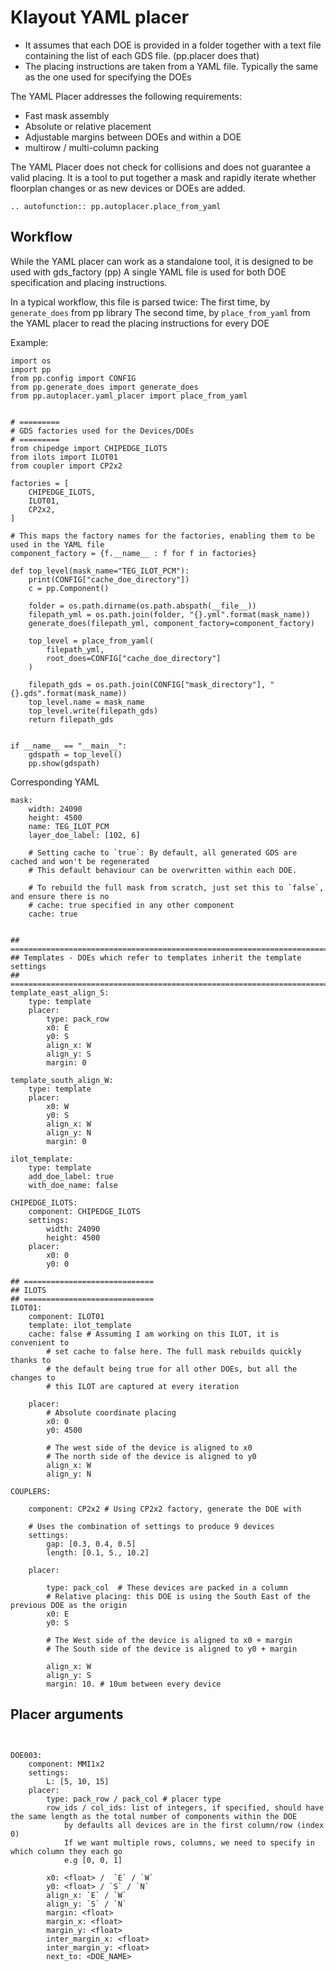 # Klayout YAML placer

- It assumes that each DOE is provided in a folder together with a text file containing the list of each GDS file. (pp.placer does that)
- The placing instructions are taken from a YAML file. Typically the same as the one
  used for specifying the DOEs

The YAML Placer addresses the following requirements:

- Fast mask assembly
- Absolute or relative placement
- Adjustable margins between DOEs and within a DOE
- multirow / multi-column packing

The YAML Placer does not check for collisions and does not guarantee a valid placing.
It is a tool to put together a mask and rapidly iterate whether floorplan changes or
as new devices or DOEs are added.

```eval_rst
.. autofunction:: pp.autoplacer.place_from_yaml
```

## Workflow

While the YAML placer can work as a standalone tool, it is designed to be used with gds_factory (pp)
A single YAML file is used for both DOE specification and placing instructions.

In a typical workflow, this file is parsed twice:
The first time, by `generate_does` from pp library
The second time, by `place_from_yaml` from the YAML placer to read the placing instructions for every DOE

Example:

```
import os
import pp
from pp.config import CONFIG
from pp.generate_does import generate_does
from pp.autoplacer.yaml_placer import place_from_yaml


# =========
# GDS factories used for the Devices/DOEs
# =========
from chipedge import CHIPEDGE_ILOTS
from ilots import ILOT01
from coupler import CP2x2

factories = [
    CHIPEDGE_ILOTS,
    ILOT01,
	CP2x2,
]

# This maps the factory names for the factories, enabling them to be used in the YAML file
component_factory = {f.__name__ : f for f in factories}

def top_level(mask_name="TEG_ILOT_PCM"):
    print(CONFIG["cache_doe_directory"])
    c = pp.Component()

    folder = os.path.dirname(os.path.abspath(__file__))
    filepath_yml = os.path.join(folder, "{}.yml".format(mask_name))
    generate_does(filepath_yml, component_factory=component_factory)

    top_level = place_from_yaml(
        filepath_yml,
        root_does=CONFIG["cache_doe_directory"]
    )

    filepath_gds = os.path.join(CONFIG["mask_directory"], "{}.gds".format(mask_name))
    top_level.name = mask_name
    top_level.write(filepath_gds)
    return filepath_gds


if __name__ == "__main__":
    gdspath = top_level()
    pp.show(gdspath)

```

Corresponding YAML

```
mask:
    width: 24090
    height: 4500
    name: TEG_ILOT_PCM
    layer_doe_label: [102, 6]

	# Setting cache to `true`: By default, all generated GDS are cached and won't be regenerated
	# This default behaviour can be overwritten within each DOE.

	# To rebuild the full mask from scratch, just set this to `false`, and ensure there is no
	# cache: true specified in any other component
    cache: true


## =======================================================================
## Templates - DOEs which refer to templates inherit the template settings
## =======================================================================
template_east_align_S:
    type: template
    placer:
        type: pack_row
        x0: E
        y0: S
        align_x: W
        align_y: S
        margin: 0

template_south_align_W:
    type: template
    placer:
        x0: W
        y0: S
        align_x: W
        align_y: N
        margin: 0

ilot_template:
    type: template
    add_doe_label: true
    with_doe_name: false

CHIPEDGE_ILOTS:
    component: CHIPEDGE_ILOTS
    settings:
        width: 24090
        height: 4500
    placer:
        x0: 0
        y0: 0

## =============================
## ILOTS
## =============================
ILOT01:
    component: ILOT01
    template: ilot_template
	cache: false # Assuming I am working on this ILOT, it is convenient to
		# set cache to false here. The full mask rebuilds quickly thanks to
		# the default being true for all other DOEs, but all the changes to
		# this ILOT are captured at every iteration

    placer:
		# Absolute coordinate placing
        x0: 0
        y0: 4500

		# The west side of the device is aligned to x0
		# The north side of the device is aligned to y0
        align_x: W
        align_y: N

COUPLERS:

	component: CP2x2 # Using CP2x2 factory, generate the DOE with

	# Uses the combination of settings to produce 9 devices
	settings:
		gap: [0.3, 0.4, 0.5]
		length: [0.1, 5., 10.2]

	placer:

		type: pack_col 	# These devices are packed in a column
		# Relative placing: this DOE is using the South East of the previous DOE as the origin
		x0: E
		y0: S

		# The West side of the device is aligned to x0 + margin
		# The South side of the device is aligned to y0 + margin

		align_x: W
		align_y: S
		margin: 10. # 10um between every device
```

## Placer arguments

```


DOE003:
	component: MMI1x2
	settings:
		L: [5, 10, 15]
	placer:
		type: pack_row / pack_col # placer type
		row_ids / col_ids: list of integers, if specified, should have the same length as the total number of components within the DOE
			by defaults all devices are in the first column/row (index 0)
			If we want multiple rows, columns, we need to specify in which column they each go
			e.g [0, 0, 1]

		x0: <float> /  `E` / `W`
		y0: <float> / `S` / `N`
		align_x: `E` / `W`
		align_y: `S` / `N`
		margin: <float>
		margin_x: <float>
		margin_y: <float>
		inter_margin_x: <float>
		inter_margin_y: <float>
		next_to: <DOE_NAME>

```
